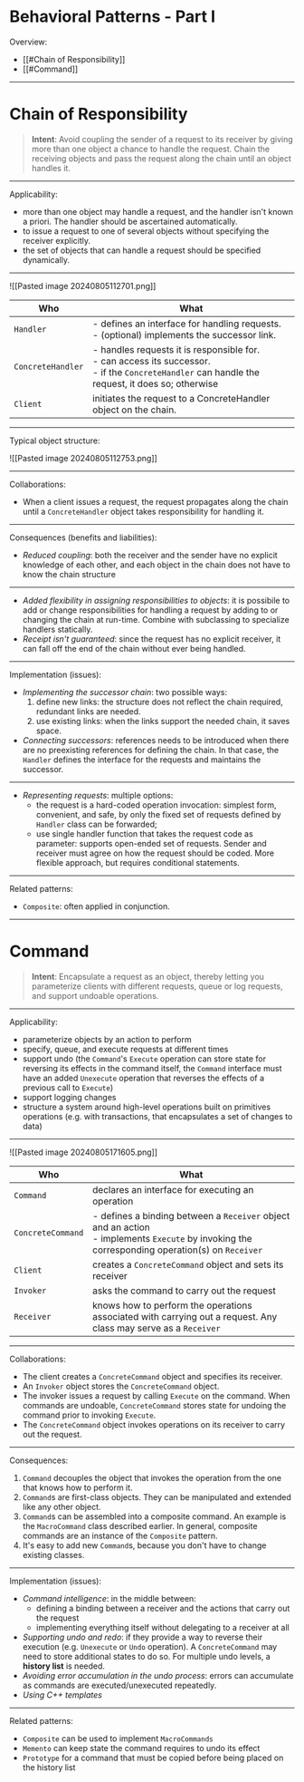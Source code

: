 # Behavioral Patterns - Part I

Overview:

- [[#Chain of Responsibility]]
- [[#Command]]

---

# Chain of Responsibility


> **Intent**: Avoid coupling the sender of a request to its receiver by giving more than one object a chance to handle the request. Chain the receiving objects and pass the request along the chain until an object handles it.

---

Applicability:

- more than one object may handle a request, and the handler isn't known a priori. The handler should be ascertained automatically.
- to issue a request to one of several objects without specifying the receiver explicitly. 
- the set of objects that can handle a request should be specified dynamically.

---

![[Pasted image 20240805112701.png]]

| Who               | What                                                                                                                                                  |
| ----------------- | ----------------------------------------------------------------------------------------------------------------------------------------------------- |
| `Handler`         | - defines an interface for handling requests.<br>- (optional) implements the successor link.                                                          |
| `ConcreteHandler` | - handles requests it is responsible for.<br>- can access its successor. <br>- if the `ConcreteHandler` can handle the request, it does so; otherwise |
| `Client`          | initiates the request to a ConcreteHandler object on the chain.                                                                                       |

---

Typical object structure:

![[Pasted image 20240805112753.png]]

---

Collaborations:

- When a client issues a request, the request propagates along the chain until a `ConcreteHandler` object takes responsibility for handling it.

---

Consequences (benefits and liabilities):

- *Reduced coupling*: both the receiver and the sender have no explicit knowledge of each other, and each object in the chain does not have to know the chain structure

---

- *Added flexibility in assigning responsibilities to objects*: it is possibile to add or change responsibilities for handling a request by adding to or changing the chain at run-time. Combine with subclassing to specialize handlers statically.
- *Receipt isn't guaranteed*: since the request has no explicit receiver, it can fall off the end of the chain without ever being handled.

---

Implementation (issues):

- *Implementing the successor chain*: two possible ways:
	1. define new links: the structure does not reflect the chain required, redundant links are needed.
	2. use existing links: when the links support the needed chain, it saves space.
- *Connecting successors*: references needs to be introduced when there are no preexisting references for defining the chain. In that case, the `Handler` defines the interface for the requests and maintains the successor.

---

- *Representing requests*: multiple options:
	- the request is a hard-coded operation invocation: simplest form, convenient, and safe, by only the fixed set of requests defined by `Handler` class can be forwarded;
	- use single handler function that takes the request code as parameter: supports open-ended set of requests. Sender and receiver must agree on how the request should be coded. More flexible approach, but requires conditional statements. 

---

Related patterns:

- `Composite`: often applied in conjunction.

---

# Command

> **Intent**: Encapsulate a request as an object, thereby letting you parameterize clients with different requests, queue or log requests, and support undoable operations.

---

Applicability:

- parameterize objects by an action to perform
- specify, queue, and execute requests at different times
- support undo (the `Command`'s `Execute` operation can store state for reversing its effects in the command itself, the `Command` interface must have an added `Unexecute` operation that reverses the effects of a previous call to `Execute`)
- support logging changes
- structure a system around high-level operations built on primitives operations (e.g. with transactions, that encapsulates a set of changes to data)

---

![[Pasted image 20240805171605.png]]

| Who               | What                                                                                                                                             |
| ----------------- | ------------------------------------------------------------------------------------------------------------------------------------------------ |
| `Command`         | declares an interface for executing an operation                                                                                                 |
| `ConcreteCommand` | - defines a binding between a `Receiver` object and an action<br>- implements `Execute` by invoking the corresponding operation(s) on `Receiver` |
| `Client`          | creates a `ConcreteCommand` object and sets its receiver                                                                                         |
| `Invoker`         | asks the command to carry out the request                                                                                                        |
| `Receiver`        | knows how to perform the operations associated with carrying out a request. Any class may serve as a `Receiver`                                  |

---

Collaborations:

- The client creates a `ConcreteCommand` object and specifies its receiver. 
- An `Invoker` object stores the `ConcreteCommand` object.
- The invoker issues a request by calling `Execute` on the command. When commands are undoable, `ConcreteCommand` stores state for undoing the command prior to invoking `Execute`. 
- The `ConcreteCommand` object invokes operations on its receiver to carry out the request.

---

Consequences:

1. `Command` decouples the object that invokes the operation from the one that knows how to perform it. 
2. `Command`s are first-class objects. They can be manipulated and extended like any other object. 
3. `Command`s can be assembled into a composite command. An example is the `MacroCommand` class described earlier. In general, composite commands are an instance of the `Composite` pattern. 
4. It's easy to add new `Command`s, because you don't have to change existing classes.

---

Implementation (issues):

- *Command intelligence*: in the middle between:
	- defining a binding between a receiver and the actions that carry out the request
	- implementing everything itself without delegating to a receiver at all
- *Supporting undo and redo*: if they provide a way to reverse their execution (e.g. `Unexecute` or `Undo` operation). A `ConcreteCommand` may need to store additional states to do so. For multiple undo levels, a **history list** is needed.
- *Avoiding error accumulation in the undo process*: errors can accumulate as commands are executed/unexecuted repeatedly.
- *Using C++ templates*

---

Related patterns:

- `Composite` can be used to implement `MacroCommands`
- `Memento` can keep state the command requires to undo its effect
- `Prototype` for a command that must be copied before being placed on the history list

